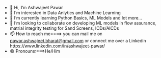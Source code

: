 - 👋 Hi, I’m Ashwajeet Pawar
- 👀 I’m interested in Data Anlytics and Machine Learning
- 🌱 I’m currently learning Python Basics, ML Models and lot more...
- 💞️ I’m looking to collaborate on developing ML models in flow assurance, matrial integrity testing for Sand Screens, ICDs/AICDs
- 📫 How to reach me====> you can mail me on pawar.ashwajeet.bharat@gmail.com or connect me over a Linkedin https://www.linkedin.com/in/ashwajeet-pawar/
- 😄 Pronouns:===>He/Him


<!---
pawarashwajeet/pawarashwajeet is a ✨ special ✨ repository because its `README.md` (this file) appears on your GitHub profile.
You can click the Preview link to take a look at your changes.
--->

